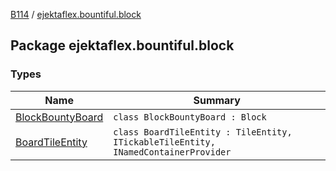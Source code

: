 [B114](../index.md) / [ejektaflex.bountiful.block](./index.md)

## Package ejektaflex.bountiful.block

### Types

| Name | Summary |
|---|---|
| [BlockBountyBoard](-block-bounty-board/index.md) | `class BlockBountyBoard : Block` |
| [BoardTileEntity](-board-tile-entity/index.md) | `class BoardTileEntity : TileEntity, ITickableTileEntity, INamedContainerProvider` |
